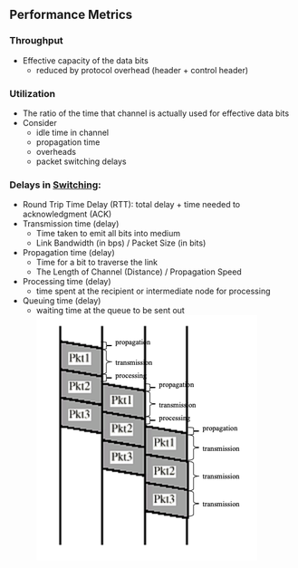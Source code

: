## Performance Metrics

### Throughput
- Effective capacity of the data bits 
	- reduced by protocol overhead (header + control header)
### Utilization
- The ratio of the time that channel is actually used for effective data bits
- Consider 
	- idle time in channel
	- propagation time
	- overheads
	- packet switching delays
### Delays in [Switching](Switching.md):
- Round Trip  Time Delay (RTT): total delay + time needed to acknowledgment (ACK)
- Transmission time (delay)
	- Time taken to emit all bits into medium
	- Link Bandwidth (in bps) / Packet Size (in bits)
- Propagation time (delay)
	- Time for a bit to traverse the link
	-  The Length of Channel (Distance) / Propagation Speed
- Processing time (delay)
	- time spent at the recipient or intermediate node for processing
- Queuing time (delay)
	- waiting time at the queue to be sent out
![](Attachments/Delay.png)
